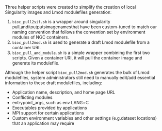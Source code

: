 Three helper scripts were created to simplify the creation of local Singularity images and Lmod modulefiles generation:
1.  `bioc_pull2sif.sh` is a wrapper around singularity pull,anditoutputsimagenamesthat have been custom-tuned to match our naming convention that follows the convention set by environment modules
of NGC containers.
2. `bioc_pull2mod.sh` is used to generate a draft Lmod modulefile from a container URI.
3. `bioc_pull_and_module.sh` is a simple wrapper combining the first two scripts. Given a container URI, it will pull the container image and generate its modulefile.

Although the helper script `bioc_pull2mod.sh` generates the bulk of Lmod modulefiles, system administrators still need to manually edit/add essential information to these draft modulefiles, including:

- Application name, description, and home page URL
- Conflicting modules
- entrypoint_args, such as env LANG=C
- Executables provided by applications
- MPI support for certain applications
- Custom environment variables and other settings (e.g.dataset locations) that an application may require
